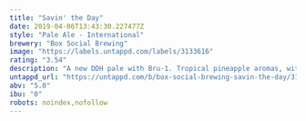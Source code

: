 ```yaml
---
title: "Savin' the Day"
date: 2019-04-06T13:43:30.227477Z
style: "Pale Ale - International"
brewery: "Box Social Brewing"
image: "https://labels.untappd.com/labels/3133616"
rating: "3.54"
description: "A new DDH pale with Bru-1. Tropical pineapple aromas, with a clean finish, the flavour is dry tangerine and tart citrus, with sweet juiciness for balance."
untappd_url: "https://untappd.com/b/box-social-brewing-savin-the-day/3133616"
abv: "5.0"
ibu: "0"
robots: noindex,nofollow
---
```

